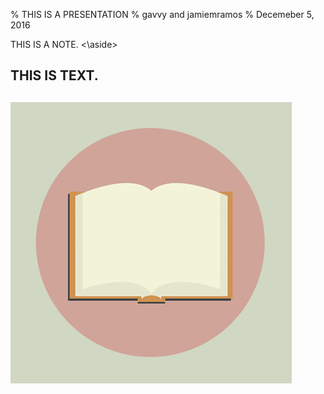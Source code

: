 % THIS IS A PRESENTATION
% gavvy and jamiemramos
% Decemeber 5, 2016

<aside class="notes">
THIS IS A NOTE.
<\aside>

# THIS IS TEXT. 

# <img src= "giphy.gif" alt = "Book.">